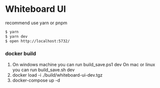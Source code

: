# Whiteboard UI

recommend use yarn or pnpm
```bash
$ yarn
$ yarn dev
$ open http://localhost:5732/
```



### docker build

1. On windows machine you can run  build_save.ps1 dev
   On mac or linux you can run  build_save.sh dev
2. docker load -i ./build/whiteboard-ui-dev.tgz
3. docker-compose up -d 
